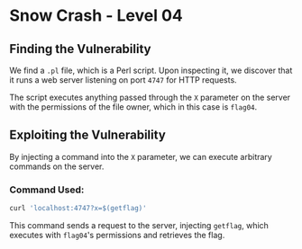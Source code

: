 # Snow Crash - Level 04

## Finding the Vulnerability

We find a `.pl` file, which is a Perl script. Upon inspecting it, we discover that it runs a web server listening on port `4747` for HTTP requests.

The script executes anything passed through the `X` parameter on the server with the permissions of the file owner, which in this case is `flag04`.

## Exploiting the Vulnerability

By injecting a command into the `X` parameter, we can execute arbitrary commands on the server.

### Command Used:

```bash
curl 'localhost:4747?x=$(getflag)'
```

This command sends a request to the server, injecting `getflag`, which executes with `flag04`'s permissions and retrieves the flag.

